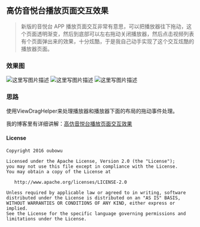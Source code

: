 ## 高仿音悦台播放页面交互效果
>新版的音悦台 APP 播放页面交互非常有意思，可以把播放器往下拖动，这个页面透明渐变，然后到底部可以左右拖动关闭播放器，然后点击视频列表有个页面弹出来的效果，十分炫酷，于是我自己动手实现了这个交互炫酷的播放器页面。

### 效果图
![这里写图片描述](http://upload-images.jianshu.io/upload_images/1982467-efa6dcde5a37300b.gif?imageMogr2/auto-orient/strip)
![这里写图片描述](http://upload-images.jianshu.io/upload_images/1982467-ebe0394ccfa6e2e8.gif?imageMogr2/auto-orient/strip)
![这里写图片描述](http://upload-images.jianshu.io/upload_images/1982467-b1672383d0f7fa8a.gif?imageMogr2/auto-orient/strip)

### 思路
使用ViewDragHelper来处理播放器和播放器下面的布局的拖动事件处理。<p>
我的博客里有详细讲解：[高仿音悦台播放页面交互效果](https://oubowu.github.io/)

#### License
```
Copyright 2016 oubowu

Licensed under the Apache License, Version 2.0 (the "License");
you may not use this file except in compliance with the License.
You may obtain a copy of the License at

   http://www.apache.org/licenses/LICENSE-2.0

Unless required by applicable law or agreed to in writing, software
distributed under the License is distributed on an "AS IS" BASIS,
WITHOUT WARRANTIES OR CONDITIONS OF ANY KIND, either express or implied.
See the License for the specific language governing permissions and
limitations under the License.
```



